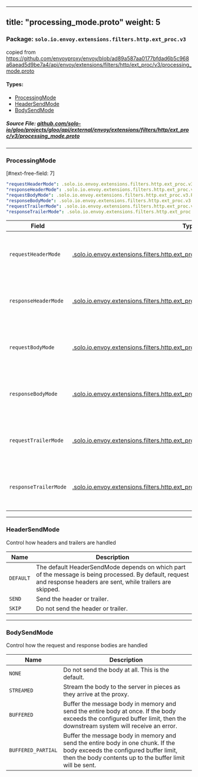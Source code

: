 
---
title: "processing_mode.proto"
weight: 5
---

<!-- Code generated by solo-kit. DO NOT EDIT. -->


### Package: `solo.io.envoy.extensions.filters.http.ext_proc.v3`  
copied from https://github.com/envoyproxy/envoy/blob/ad89a587aa0177bfdad6b5c968a6aead5d9be7a4/api/envoy/extensions/filters/http/ext_proc/v3/processing_mode.proto


 
#### Types:


- [ProcessingMode](#processingmode)
- [HeaderSendMode](#headersendmode)
- [BodySendMode](#bodysendmode)
  



##### Source File: [github.com/solo-io/gloo/projects/gloo/api/external/envoy/extensions/filters/http/ext_proc/v3/processing_mode.proto](https://github.com/solo-io/gloo/blob/main/projects/gloo/api/external/envoy/extensions/filters/http/ext_proc/v3/processing_mode.proto)





---
### ProcessingMode

 
[#next-free-field: 7]

```yaml
"requestHeaderMode": .solo.io.envoy.extensions.filters.http.ext_proc.v3.ProcessingMode.HeaderSendMode
"responseHeaderMode": .solo.io.envoy.extensions.filters.http.ext_proc.v3.ProcessingMode.HeaderSendMode
"requestBodyMode": .solo.io.envoy.extensions.filters.http.ext_proc.v3.ProcessingMode.BodySendMode
"responseBodyMode": .solo.io.envoy.extensions.filters.http.ext_proc.v3.ProcessingMode.BodySendMode
"requestTrailerMode": .solo.io.envoy.extensions.filters.http.ext_proc.v3.ProcessingMode.HeaderSendMode
"responseTrailerMode": .solo.io.envoy.extensions.filters.http.ext_proc.v3.ProcessingMode.HeaderSendMode

```

| Field | Type | Description |
| ----- | ---- | ----------- | 
| `requestHeaderMode` | [.solo.io.envoy.extensions.filters.http.ext_proc.v3.ProcessingMode.HeaderSendMode](../processing_mode.proto.sk/#headersendmode) | How to handle the request header. Default is "SEND". |
| `responseHeaderMode` | [.solo.io.envoy.extensions.filters.http.ext_proc.v3.ProcessingMode.HeaderSendMode](../processing_mode.proto.sk/#headersendmode) | How to handle the response header. Default is "SEND". |
| `requestBodyMode` | [.solo.io.envoy.extensions.filters.http.ext_proc.v3.ProcessingMode.BodySendMode](../processing_mode.proto.sk/#bodysendmode) | How to handle the request body. Default is "NONE". |
| `responseBodyMode` | [.solo.io.envoy.extensions.filters.http.ext_proc.v3.ProcessingMode.BodySendMode](../processing_mode.proto.sk/#bodysendmode) | How do handle the response body. Default is "NONE". |
| `requestTrailerMode` | [.solo.io.envoy.extensions.filters.http.ext_proc.v3.ProcessingMode.HeaderSendMode](../processing_mode.proto.sk/#headersendmode) | How to handle the request trailers. Default is "SKIP". |
| `responseTrailerMode` | [.solo.io.envoy.extensions.filters.http.ext_proc.v3.ProcessingMode.HeaderSendMode](../processing_mode.proto.sk/#headersendmode) | How to handle the response trailers. Default is "SKIP". |




---
### HeaderSendMode

 
Control how headers and trailers are handled

| Name | Description |
| ----- | ----------- | 
| `DEFAULT` | The default HeaderSendMode depends on which part of the message is being processed. By default, request and response headers are sent, while trailers are skipped. |
| `SEND` | Send the header or trailer. |
| `SKIP` | Do not send the header or trailer. |




---
### BodySendMode

 
Control how the request and response bodies are handled

| Name | Description |
| ----- | ----------- | 
| `NONE` | Do not send the body at all. This is the default. |
| `STREAMED` | Stream the body to the server in pieces as they arrive at the proxy. |
| `BUFFERED` | Buffer the message body in memory and send the entire body at once. If the body exceeds the configured buffer limit, then the downstream system will receive an error. |
| `BUFFERED_PARTIAL` | Buffer the message body in memory and send the entire body in one chunk. If the body exceeds the configured buffer limit, then the body contents up to the buffer limit will be sent. |





<!-- Start of HubSpot Embed Code -->
<script type="text/javascript" id="hs-script-loader" async defer src="//js.hs-scripts.com/5130874.js"></script>
<!-- End of HubSpot Embed Code -->
